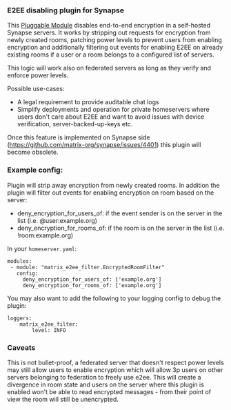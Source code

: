 ### E2EE disabling plugin for Synapse

This [Pluggable Module](https://matrix-org.github.io/synapse/latest/modules/index.html) disables end-to-end encryption in a self-hosted Synapse servers. It works by stripping out requests for encryption from newly created rooms, patching power levels to prevent users from enabling encryption and additionally filtering out events for enabling E2EE on already existing rooms if a user or a room belongs to a configured list of servers.

This logic will work also on federated servers as long as they verify and enforce power levels.

Possible use-cases:
 * A legal requirement to provide auditable chat logs
 * Simplify deployments and operation for private homeservers where users don't care about E2EE and want to avoid issues with device verification, server-backed-up-keys etc.

Once this feature is implemented on Synapse side (https://github.com/matrix-org/synapse/issues/4401) this plugin will become obsolete.

### Example config:

Plugin will strip away encryption from newly created rooms.
In addition the plugin will filter out events for enabling encryption on room based on the server:
  - deny_encryption_for_users_of: if the event sender is on the server in the list (i.e. @user:example.org)
  - deny_encryption_for_rooms_of: if the room is on the server in the list (i.e. !room:example.org)

In your `homeserver.yaml`:

```
modules:
 - module: "matrix_e2ee_filter.EncryptedRoomFilter"
   config:
     deny_encryption_for_users_of: ['example.org']
     deny_encryption_for_rooms_of: ['example.org']
```

You may also want to add the following to your logging config to debug the plugin:

```
loggers:
    matrix_e2ee_filter:
        level: INFO
```

### Caveats

This is not bullet-proof, a federated server that doesn't respect power levels may still allow users to enable encryption which will allow 3p users on other servers belonging to federation to freely use e2ee. This will create a divergence in room state and users on the server where this plugin is enabled won't be able to read encrypted messages - from their point of view the room will still be unencrypted.
